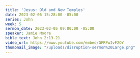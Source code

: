 ```yaml
---
title: 'Jesus: Old and New Temples'
date: 2023-02-06 15:28:00 -05:00
series: John
week: 5
sermon_date: 2023-02-05 09:00:00 -05:00
speaker: Jamie Moore
bible_text: John 2:13-21
video_url: https://www.youtube.com/embed/GFRPwIvF2OY
thumbnail_image: "/uploads/disruption-sermon%20Large.png"
---
```


